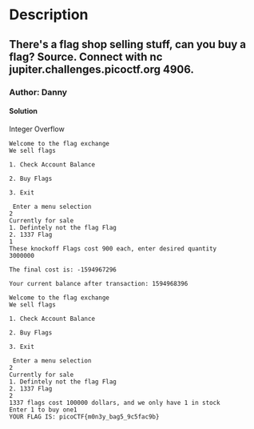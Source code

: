 # Description

## There's a flag shop selling stuff, can you buy a flag? Source. Connect with nc jupiter.challenges.picoctf.org 4906.

### Author: Danny

#### Solution

Integer Overflow

```
Welcome to the flag exchange
We sell flags

1. Check Account Balance

2. Buy Flags

3. Exit

 Enter a menu selection
2   
Currently for sale
1. Defintely not the flag Flag
2. 1337 Flag
1
These knockoff Flags cost 900 each, enter desired quantity
3000000

The final cost is: -1594967296

Your current balance after transaction: 1594968396

Welcome to the flag exchange
We sell flags

1. Check Account Balance

2. Buy Flags

3. Exit

 Enter a menu selection
2
Currently for sale
1. Defintely not the flag Flag
2. 1337 Flag
2
1337 flags cost 100000 dollars, and we only have 1 in stock
Enter 1 to buy one1
YOUR FLAG IS: picoCTF{m0n3y_bag5_9c5fac9b}
```